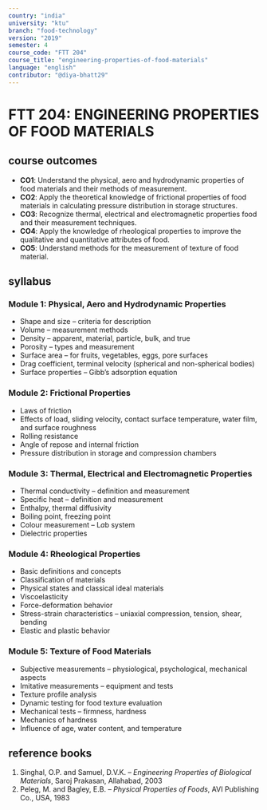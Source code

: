 ```yaml
---
country: "india"
university: "ktu"
branch: "food-technology"
version: "2019"
semester: 4
course_code: "FTT 204"
course_title: "engineering-properties-of-food-materials"
language: "english"
contributor: "@diya-bhatt29"
---
```


# FTT 204: ENGINEERING PROPERTIES OF FOOD MATERIALS

## course outcomes

- **CO1**: Understand the physical, aero and hydrodynamic properties of food materials and their methods of measurement.  
- **CO2**: Apply the theoretical knowledge of frictional properties of food materials in calculating pressure distribution in storage structures.  
- **CO3**: Recognize thermal, electrical and electromagnetic properties food and their measurement techniques.  
- **CO4**: Apply the knowledge of rheological properties to improve the qualitative and quantitative attributes of food.  
- **CO5**: Understand methods for the measurement of texture of food material.  

## syllabus

### Module 1: Physical, Aero and Hydrodynamic Properties

- Shape and size – criteria for description  
- Volume – measurement methods  
- Density – apparent, material, particle, bulk, and true  
- Porosity – types and measurement  
- Surface area – for fruits, vegetables, eggs, pore surfaces  
- Drag coefficient, terminal velocity (spherical and non-spherical bodies)  
- Surface properties – Gibb’s adsorption equation  

### Module 2: Frictional Properties

- Laws of friction  
- Effects of load, sliding velocity, contact surface temperature, water film, and surface roughness  
- Rolling resistance  
- Angle of repose and internal friction  
- Pressure distribution in storage and compression chambers  

### Module 3: Thermal, Electrical and Electromagnetic Properties

- Thermal conductivity – definition and measurement  
- Specific heat – definition and measurement  
- Enthalpy, thermal diffusivity  
- Boiling point, freezing point  
- Colour measurement – L*a*b system  
- Dielectric properties  

### Module 4: Rheological Properties

- Basic definitions and concepts  
- Classification of materials  
- Physical states and classical ideal materials  
- Viscoelasticity  
- Force-deformation behavior  
- Stress-strain characteristics – uniaxial compression, tension, shear, bending  
- Elastic and plastic behavior  

### Module 5: Texture of Food Materials

- Subjective measurements – physiological, psychological, mechanical aspects  
- Imitative measurements – equipment and tests  
- Texture profile analysis  
- Dynamic testing for food texture evaluation  
- Mechanical tests – firmness, hardness  
- Mechanics of hardness  
- Influence of age, water content, and temperature  

## reference books

1. Singhal, O.P. and Samuel, D.V.K. – *Engineering Properties of Biological Materials*, Saroj Prakasan, Allahabad, 2003  
2. Peleg, M. and Bagley, E.B. – *Physical Properties of Foods*, AVI Publishing Co., USA, 1983
